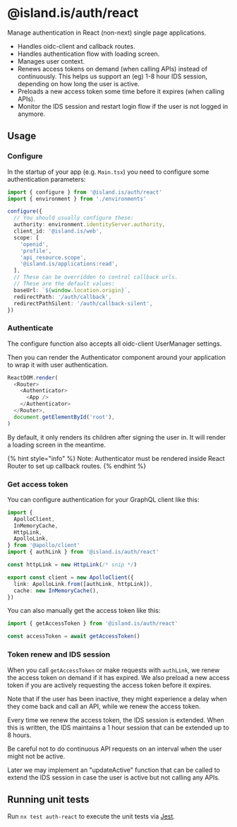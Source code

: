 # @island.is/auth/react

Manage authentication in React (non-next) single page applications.

- Handles oidc-client and callback routes.
- Handles authentication flow with loading screen.
- Manages user context.
- Renews access tokens on demand (when calling APIs) instead of continuously. This helps us support an (eg) 1-8 hour IDS session, depending on how long the user is active.
- Preloads a new access token some time before it expires (when calling APIs).
- Monitor the IDS session and restart login flow if the user is not logged in anymore.

## Usage

### Configure

In the startup of your app (e.g. `Main.tsx`) you need to configure some authentication parameters:

```typescript
import { configure } from '@island.is/auth/react'
import { environment } from './environments'

configure({
  // You should usually configure these:
  authority: environment.identityServer.authority,
  client_id: '@island.is/web',
  scope: [
    'openid',
    'profile',
    'api_resource.scope',
    '@island.is/applications:read',
  ],
  // These can be overridden to control callback urls.
  // These are the default values:
  baseUrl: `${window.location.origin}`,
  redirectPath: '/auth/callback',
  redirectPathSilent: '/auth/callback-silent',
})
```

### Authenticate

The configure function also accepts all oidc-client UserManager settings.

Then you can render the Authenticator component around your application to wrap it with user authentication.

```typescript jsx
ReactDOM.render(
  <Router>
    <Authenticator>
      <App />
    </Authenticator>
  </Router>,
  document.getElementById('root'),
)
```

By default, it only renders its children after signing the user in. It will render a loading screen in the meantime.

{% hint style="info" %}
Note: Authenticator must be rendered inside React Router to set up callback routes.
{% endhint %}

### Get access token

You can configure authentication for your GraphQL client like this:

```typescript
import {
  ApolloClient,
  InMemoryCache,
  HttpLink,
  ApolloLink,
} from '@apollo/client'
import { authLink } from '@island.is/auth/react'

const httpLink = new HttpLink(/* snip */)

export const client = new ApolloClient({
  link: ApolloLink.from([authLink, httpLink]),
  cache: new InMemoryCache(),
})
```

You can also manually get the access token like this:

```typescript
import { getAccessToken } from '@island.is/auth/react'

const accessToken = await getAccessToken()
```

### Token renew and IDS session

When you call `getAccessToken` or make requests with `authLink`, we renew the access token on demand if it has expired. We also preload a new access token if you are actively requesting the access token before it expires.

Note that if the user has been inactive, they might experience a delay when they come back and call an API, while we renew the access token.

Every time we renew the access token, the IDS session is extended. When this is written, the IDS maintains a 1 hour session that can be extended up to 8 hours.

Be careful not to do continuous API requests on an interval when the user might not be active.

Later we may implement an "updateActive" function that can be called to extend the IDS session in case the user is active but not calling any APIs.

## Running unit tests

Run `nx test auth-react` to execute the unit tests via [Jest](https://jestjs.io).
